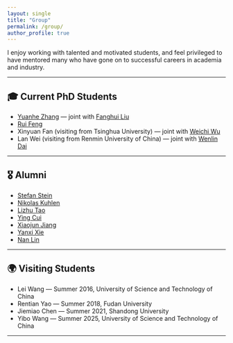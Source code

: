 ```yaml
---
layout: single
title: "Group"
permalink: /group/
author_profile: true
---
```


I enjoy working with talented and motivated students, and feel privileged to have mentored many who have gone on to successful careers in academia and industry.  

---

## 🎓 Current PhD Students

- [Yuanhe Zhang](https://warwick.ac.uk/fac/sci/statistics/staff/research_students/yuanhezhang) — joint with [Fanghui Liu](https://www.lfhsgre.org)  
- [Rui Feng](https://warwick.ac.uk/fac/sci/statistics/staff/research_students/rfeng)  
- Xinyuan Fan (visiting from Tsinghua University) — joint with [Weichi Wu](https://www.stat.tsinghua.edu.cn/info/1023/2412.htm)  
- Lan Wei (visiting from Renmin University of China) — joint with [Wenlin Dai](https://sites.google.com/view/wenlindai)  

---

## 🎖️ Alumni

- [Stefan Stein](https://warwick.ac.uk/fac/sci/statistics/staff/research_students/stein)  
- [Nikolas Kuhlen](https://nkuhlen.github.io)  
- [Lizhu Tao](http://www2.warwick.ac.uk/fac/sci/statistics/staff/research_students/tao)  
- [Ying Cui](https://sites.google.com/site/optyingcui/)  
- [Xiaojun Jiang](https://www.linkedin.com/in/xiaojun-jiang-3439aa49/?originalSubdomain=sg)  
- [Yanxi Xie](https://cm.sues.edu.cn/34/6c/c23405a210028/page.htm)  
- [Nan Lin](https://www.linkedin.com/in/nan-lin-phd-5142733a/)  

---

## 🌍 Visiting Students

- Lei Wang — Summer 2016, University of Science and Technology of China  
- Rentian Yao — Summer 2018, Fudan University  
- Jiemiao Chen — Summer 2021, Shandong University  
- Yibo Wang — Summer 2025, University of Science and Technology of China  

---
